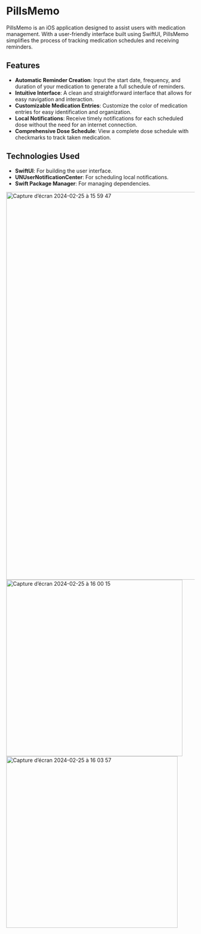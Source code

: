 # PillsMemo
PillsMemo is an iOS application designed to assist users with medication management. With a user-friendly interface built using SwiftUI, PillsMemo simplifies the process of tracking medication schedules and receiving reminders.

## Features

- **Automatic Reminder Creation**: Input the start date, frequency, and duration of your medication to generate a full schedule of reminders.
- **Intuitive Interface**: A clean and straightforward interface that allows for easy navigation and interaction.
- **Customizable Medication Entries**: Customize the color of medication entries for easy identification and organization.
- **Local Notifications**: Receive timely notifications for each scheduled dose without the need for an internet connection.
- **Comprehensive Dose Schedule**: View a complete dose schedule with checkmarks to track taken medication.

## Technologies Used

- **SwiftUI**: For building the user interface.
- **UNUserNotificationCenter**: For scheduling local notifications.
- **Swift Package Manager**: For managing dependencies.

<img width="1035" alt="Capture d’écran 2024-02-25 à 15 59 47" src="https://github.com/ElishevaMedioni/PillsMemo/assets/73399121/46b1f9d9-ac52-4f53-b000-b2facf8f73c0">
<img width="471" alt="Capture d’écran 2024-02-25 à 16 00 15" src="https://github.com/ElishevaMedioni/PillsMemo/assets/73399121/9c264332-286e-427d-b05f-e15220e96fdb">
<img width="458" alt="Capture d’écran 2024-02-25 à 16 03 57" src="https://github.com/ElishevaMedioni/PillsMemo/assets/73399121/c2ea1b5c-5ba9-44b3-860d-23f07485f360">
